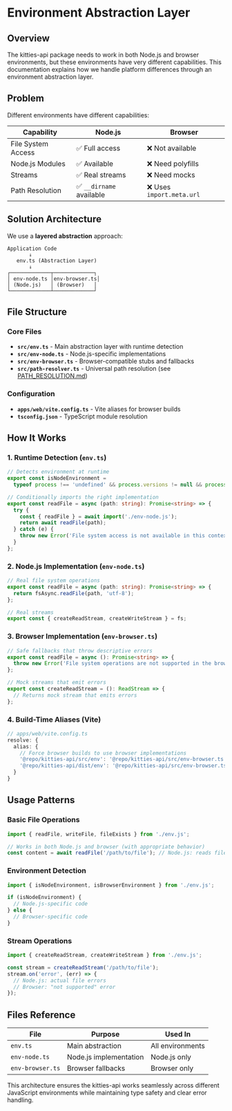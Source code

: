 # Environment Abstraction Layer

## Overview

The kitties-api package needs to work in both Node.js and browser environments, but these environments have very different capabilities. This documentation explains how we handle platform differences through an environment abstraction layer.

## Problem

Different environments have different capabilities:

| Capability         | Node.js                  | Browser                   |
| ------------------ | ------------------------ | ------------------------- |
| File System Access | ✅ Full access           | ❌ Not available          |
| Node.js Modules    | ✅ Available             | ❌ Need polyfills         |
| Streams            | ✅ Real streams          | ❌ Need mocks             |
| Path Resolution    | ✅ `__dirname` available | ❌ Uses `import.meta.url` |

## Solution Architecture

We use a **layered abstraction** approach:

```
Application Code
       ↓
   env.ts (Abstraction Layer)
       ↓
┌─────────────┬─────────────┐
│ env-node.ts │env-browser.ts│
│ (Node.js)   │ (Browser)   │
└─────────────┴─────────────┘
```

## File Structure

### Core Files

- **`src/env.ts`** - Main abstraction layer with runtime detection
- **`src/env-node.ts`** - Node.js-specific implementations
- **`src/env-browser.ts`** - Browser-compatible stubs and fallbacks
- **`src/path-resolver.ts`** - Universal path resolution (see [PATH_RESOLUTION.md](./PATH_RESOLUTION.md))

### Configuration

- **`apps/web/vite.config.ts`** - Vite aliases for browser builds
- **`tsconfig.json`** - TypeScript module resolution

## How It Works

### 1. Runtime Detection (`env.ts`)

```typescript
// Detects environment at runtime
export const isNodeEnvironment =
  typeof process !== 'undefined' && process.versions != null && process.versions.node != null;

// Conditionally imports the right implementation
export const readFile = async (path: string): Promise<string> => {
  try {
    const { readFile } = await import('./env-node.js');
    return await readFile(path);
  } catch (e) {
    throw new Error('File system access is not available in this context');
  }
};
```

### 2. Node.js Implementation (`env-node.ts`)

```typescript
// Real file system operations
export const readFile = async (path: string): Promise<string> => {
  return fsAsync.readFile(path, 'utf-8');
};

// Real streams
export const { createReadStream, createWriteStream } = fs;
```

### 3. Browser Implementation (`env-browser.ts`)

```typescript
// Safe fallbacks that throw descriptive errors
export const readFile = async (): Promise<string> => {
  throw new Error('File system operations are not supported in the browser');
};

// Mock streams that emit errors
export const createReadStream = (): ReadStream => {
  // Returns mock stream that emits errors
};
```

### 4. Build-Time Aliases (Vite)

```typescript
// apps/web/vite.config.ts
resolve: {
  alias: {
    // Force browser builds to use browser implementations
    '@repo/kitties-api/src/env': '@repo/kitties-api/src/env-browser.ts',
    '@repo/kitties-api/dist/env': '@repo/kitties-api/src/env-browser.ts',
  }
}
```

## Usage Patterns

### Basic File Operations

```typescript
import { readFile, writeFile, fileExists } from './env.js';

// Works in both Node.js and browser (with appropriate behavior)
const content = await readFile('/path/to/file'); // Node.js: reads file, Browser: throws error
```

### Environment Detection

```typescript
import { isNodeEnvironment, isBrowserEnvironment } from './env.js';

if (isNodeEnvironment) {
  // Node.js-specific code
} else {
  // Browser-specific code
}
```

### Stream Operations

```typescript
import { createReadStream, createWriteStream } from './env.js';

const stream = createReadStream('/path/to/file');
stream.on('error', (err) => {
  // Node.js: actual file errors
  // Browser: "not supported" error
});
```

## Files Reference

| File             | Purpose                | Used In          |
| ---------------- | ---------------------- | ---------------- |
| `env.ts`         | Main abstraction       | All environments |
| `env-node.ts`    | Node.js implementation | Node.js only     |
| `env-browser.ts` | Browser fallbacks      | Browser only     |

This architecture ensures the kitties-api works seamlessly across different JavaScript environments while maintaining type safety and clear error handling.
